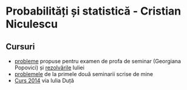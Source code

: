 # Probabilități și statistică - Cristian Niculescu

## Cursuri

- [probleme](https://www.dropbox.com/s/zxqcv8mro8wm4cz/Probabilitati%20si%20Statistica%20%28modele%20de%20exercitii%20date%20la%20examen%29.pdf?dl=0) propuse pentru examen de profa de seminar (Georgiana Popovici) și [rezolvările](https://www.dropbox.com/sh/jwqkj8j4qm604qb/AAD6uvkBljULWatUehA6qC3aa?dl=0) Iuliei
- [problemele](https://www.dropbox.com/sh/xiyscl3fcpdyn1a/AAAGO50y1QrouFBOgtw9HFxCa?dl=0) de la primele două seminarii scrise de mine
- [Curs 2014](https://www.dropbox.com/s/iwz4iudiys9j0jd/Probabilitati%20si%20statistica.pdf?dl=0) via Iulia Duță
